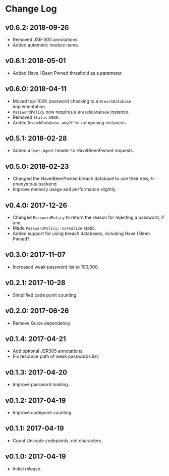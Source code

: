 # Change Log

## v0.6.2: 2018-09-26

* Removed JSR-305 annotations.
* Added automatic module name.

## v0.6.1: 2018-05-01

* Added Have I Been Pwned threshold as a parameter.

## v0.6.0: 2018-04-11

* Moved top-100K password checking to a `BreachDatabase` implementation.
* `PasswordPolicy` now requires a `BreachDatabase` instance.
* Removed `Status.WEAK`.
* Added `BreachDatabase.anyOf` for composing instances.

## v0.5.1: 2018-02-28

* Added a `User-Agent` header to HaveIBeenPwned requests.

## v0.5.0: 2018-02-23

* Changed the HaveIBeenPwned breach database to use their new, _k-anonymous_ backend.
* Improve memory usage and performance slightly.

## v0.4.0: 2017-12-26

* Changed `PasswordPolicy` to return the reason for rejecting a password, if any.
* Made `PasswordPolicy::normalize` static.
* Added support for using breach databases, including Have I Been Pwned?.

## v0.3.0: 2017-11-07

* Increased weak password list to 100,000.

## v0.2.1: 2017-10-28

* Simplified code point counting.

## v0.2.0: 2017-06-26

* Remove Guice dependency.

## v0.1.4: 2017-04-21

* Add optional JSR305 annotations.
* Fix resource path of weak passwords list.

## v0.1.3: 2017-04-20

* Improve password loading.

## v0.1.2: 2017-04-19

* Improve codepoint counting.

## v0.1.1: 2017-04-19

* Count Unicode codepoints, not characters.

## v0.1.0: 2017-04-19

* Initial release.